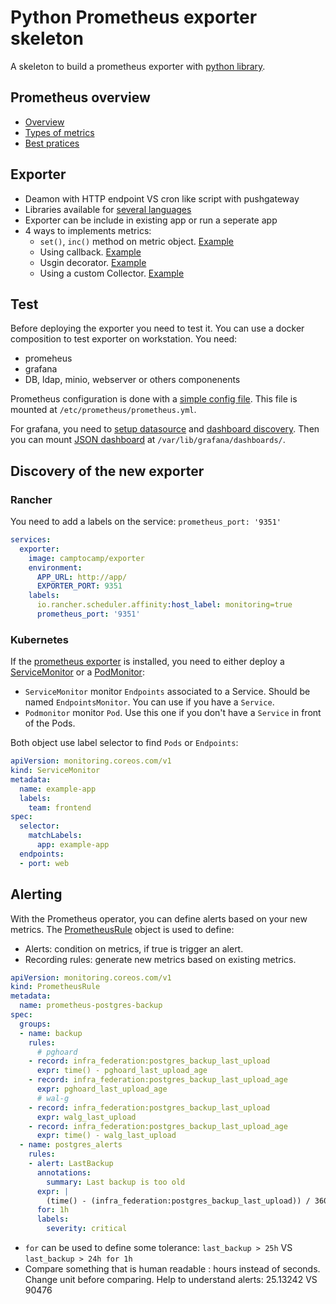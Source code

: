 # Python Prometheus exporter skeleton

A skeleton to build a prometheus exporter with [python library](https://github.com/prometheus/client_python).

## Prometheus overview

* [Overview](https://prometheus.io/docs/introduction/overview/#architecture)
* [Types of metrics](https://prometheus.io/docs/concepts/metric_types/)
* [Best pratices](https://prometheus.io/docs/practices/instrumentation/#counter-vs-gauge-summary-vs-histogram)

## Exporter

* Deamon with HTTP endpoint VS cron like script with pushgateway
* Libraries available for [several languages](https://prometheus.io/docs/instrumenting/clientlibs/)
* Exporter can be include in existing app or run a seperate app
* 4 ways to implements metrics:
  * `set()`, `inc()` method on metric object.
    [Example](https://github.com/camptocamp/python-prometheus-exporter-skeleton/blob/master/exporter/exporter.py#L30)
  * Using callback.
    [Example](https://github.com/camptocamp/python-prometheus-exporter-skeleton/blob/master/exporter/exporter.py#L15)
  * Usgin decorator.
    [Example](https://github.com/prometheus/client_python#three-step-demo)
  * Using a custom Collector.
    [Example](https://github.com/prometheus/client_python#custom-collectors)

## Test

Before deploying the exporter you need to test it. You can use a
docker composition to test exporter on workstation. You need:

  * promeheus
  * grafana
  * DB, ldap, minio, webserver or others componenents

Prometheus configuration is done with a [simple config
file](https://github.com/camptocamp/python-prometheus-exporter-skeleton/blob/master/docker/prometheus.yml).
This file is mounted at `/etc/prometheus/prometheus.yml`.

For grafana, you need to [setup datasource](https://github.com/camptocamp/python-prometheus-exporter-skeleton/blob/master/docker/grafana/datasource.yaml)
 and [dashboard discovery](https://github.com/camptocamp/python-prometheus-exporter-skeleton/blob/master/docker/grafana/dashboards.yaml).
Then you can mount [JSON dashboard](https://github.com/camptocamp/python-prometheus-exporter-skeleton/blob/master/docker/grafana/dashboard.json) at
`/var/lib/grafana/dashboards/`.

## Discovery of the new exporter

### Rancher

You need to add a labels on the service: `prometheus_port: '9351'`

```yaml
services:
  exporter:
    image: camptocamp/exporter
    environment:
      APP_URL: http://app/
      EXPORTER_PORT: 9351
    labels:
      io.rancher.scheduler.affinity:host_label: monitoring=true
      prometheus_port: '9351'
```

### Kubernetes

If the [prometheus exporter](https://github.com/coreos/prometheus-operator)
is installed, you need to either deploy a [ServiceMonitor](https://github.com/coreos/prometheus-operator/blob/master/Documentation/api.md#servicemonitor) or a [PodMonitor](https://github.com/coreos/prometheus-operator/blob/master/Documentation/api.md#podmonitor):

* `ServiceMonitor` monitor `Endpoints` associated to a Service. Should be named `EndpointsMonitor`. You can use if you have a `Service`.
* `Podmonitor` monitor `Pod`. Use this one if you don't have a `Service` in front of the Pods.

Both object use label selector to find `Pods` or `Endpoints`:

```yaml
apiVersion: monitoring.coreos.com/v1
kind: ServiceMonitor
metadata:
  name: example-app
  labels:
    team: frontend
spec:
  selector:
    matchLabels:
      app: example-app
  endpoints:
  - port: web
```

## Alerting

With the Prometheus operator, you can define alerts based on your new metrics. The [PrometheusRule](https://github.com/coreos/prometheus-operator/blob/master/Documentation/api.md#prometheusrule) object is used to define:

* Alerts: condition on metrics, if true is trigger an alert.
* Recording rules: generate new metrics based on existing metrics.

```yaml
apiVersion: monitoring.coreos.com/v1
kind: PrometheusRule
metadata:
  name: prometheus-postgres-backup
spec:
  groups:
  - name: backup
    rules:
      # pghoard
    - record: infra_federation:postgres_backup_last_upload
      expr: time() - pghoard_last_upload_age
    - record: infra_federation:postgres_backup_last_upload_age
      expr: pghoard_last_upload_age
      # wal-g
    - record: infra_federation:postgres_backup_last_upload
      expr: walg_last_upload
    - record: infra_federation:postgres_backup_last_upload_age
      expr: time() - walg_last_upload
  - name: postgres_alerts
    rules:
    - alert: LastBackup
      annotations:
        summary: Last backup is too old
      expr: |
        (time() - (infra_federation:postgres_backup_last_upload)) / 3600 > 24
      for: 1h
      labels:
        severity: critical
```

* `for` can be used to define some tolerance: `last_backup > 25h` VS `last_backup > 24h for 1h`
* Compare something that is human readable : hours instead of seconds.
 Change unit before comparing. Help to understand alerts: 25.13242 VS 90476
